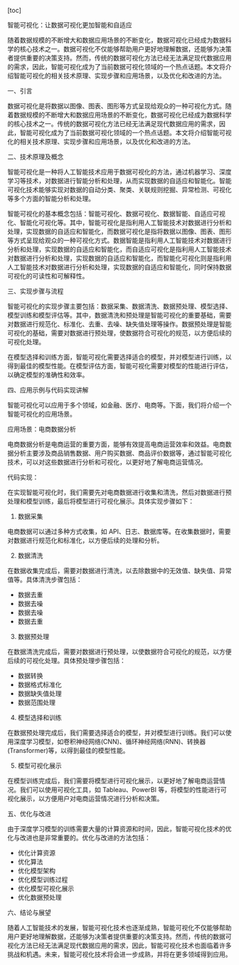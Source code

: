 
[toc]                    
                
                
智能可视化：让数据可视化更加智能和自适应

随着数据规模的不断增大和数据应用场景的不断变化，数据可视化已经成为数据科学的核心技术之一。数据可视化不仅能够帮助用户更好地理解数据，还能够为决策者提供重要的决策支持。然而，传统的数据可视化方法已经无法满足现代数据应用的需求，因此，智能可视化成为了当前数据可视化领域的一个热点话题。本文将介绍智能可视化的相关技术原理、实现步骤和应用场景，以及优化和改进的方法。

一、引言

数据可视化是将数据以图像、图表、图形等方式呈现给观众的一种可视化方式。随着数据规模的不断增大和数据应用场景的不断变化，数据可视化已经成为数据科学的核心技术之一。传统的数据可视化方法已经无法满足现代数据应用的需求，因此，智能可视化成为了当前数据可视化领域的一个热点话题。本文将介绍智能可视化的相关技术原理、实现步骤和应用场景，以及优化和改进的方法。

二、技术原理及概念

智能可视化是一种将人工智能技术应用于数据可视化的方法，通过机器学习、深度学习等技术，对数据进行智能分析和处理，从而实现数据的自适应和智能化。智能可视化技术能够实现对数据的自动分类、聚类、关联规则挖掘、异常检测、可视化等多个方面的智能分析和处理。

智能可视化的基本概念包括：智能可视化、数据可视化、数据智能、自适应可视化、智能化可视化等。其中，智能可视化是指利用人工智能技术对数据进行分析和处理，实现数据的自适应和智能化，而数据可视化是指将数据以图像、图表、图形等方式呈现给观众的一种可视化方式。数据智能是指利用人工智能技术对数据进行分析和处理，实现数据的自适应和智能化，而自适应可视化是指利用人工智能技术对数据进行分析和处理，实现数据的自适应和智能化，而智能化可视化则是指利用人工智能技术对数据进行分析和处理，实现数据的自适应和智能化，同时保持数据可视化的可读性和可解释性。

三、实现步骤与流程

智能可视化的实现步骤主要包括：数据采集、数据清洗、数据预处理、模型选择、模型训练和模型评估等。其中，数据清洗和预处理是智能可视化的重要基础，需要对数据进行规范化、标准化、去重、去噪、缺失值处理等操作。数据预处理是智能可视化的基础，需要对数据进行预处理，使数据符合可视化的规范，以方便后续的可视化处理。

在模型选择和训练方面，智能可视化需要选择适合的模型，并对模型进行训练，以得到最佳的模型性能。在模型评估方面，智能可视化需要对模型的性能进行评估，以确定模型的准确性和效率。

四、应用示例与代码实现讲解

智能可视化可以应用于多个领域，如金融、医疗、电商等。下面，我们将介绍一个智能可视化的应用场景。

应用场景：电商数据分析

电商数据分析是电商运营的重要方面，能够有效提高电商运营效率和效益。电商数据分析主要涉及商品销售数据、用户购买数据、商品评价数据等，通过智能可视化技术，可以对这些数据进行分析和可视化，以更好地了解电商运营情况。

代码实现：

在实现智能可视化时，我们需要先对电商数据进行收集和清洗，然后对数据进行预处理和模型训练，最后将模型进行可视化展示。具体实现步骤如下：

1. 数据采集

电商数据可以通过多种方式收集，如 API、日志、数据库等。在收集数据时，需要对数据进行规范化和标准化，以方便后续的处理和分析。

2. 数据清洗

在数据收集完成后，需要对数据进行清洗，以去除数据中的无效值、缺失值、异常值等。具体清洗步骤包括：

- 数据去重
- 数据去噪
- 数据去噪
- 数据去重

3. 数据预处理

在数据清洗完成后，需要对数据进行预处理，以使数据符合可视化的规范，以方便后续的可视化处理。具体预处理步骤包括：

- 数据转换
- 数据格式标准化
- 数据缺失值处理
- 数据范围处理

4. 模型选择和训练

在数据预处理完成后，我们需要选择适合的模型，并对模型进行训练。我们可以使用深度学习模型，如卷积神经网络(CNN)、循环神经网络(RNN)、转换器(Transformer)等，以得到最佳的模型性能。

5. 模型可视化展示

在模型训练完成后，我们需要将模型进行可视化展示，以更好地了解电商运营情况。我们可以使用可视化工具，如 Tableau、PowerBI 等，将模型的性能进行可视化展示，以方便用户对电商运营情况进行分析和决策。

五、优化与改进

由于深度学习模型的训练需要大量的计算资源和时间，因此，智能可视化技术的优化与改进也是非常重要的。优化与改进的方法包括：

- 优化计算资源
- 优化算法
- 优化模型架构
- 优化模型训练过程
- 优化模型可视化展示
- 优化数据预处理

六、结论与展望

随着人工智能技术的发展，智能可视化技术也逐渐成熟，智能可视化不仅能够帮助用户更好地理解数据，还能够为决策者提供重要的决策支持。然而，传统的数据可视化方法已经无法满足现代数据应用的需求，因此，智能可视化技术也面临着许多挑战和机遇。未来，智能可视化技术将会进一步成熟，并将在更多领域得到应用。

